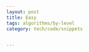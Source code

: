 ```yaml
---
layout: post
title: Easy
tags: algorithms/by-level
category: tech/code/snippets
 

---
```



<script src="https://gist.github.com/selimslab/a476c0f7997f9b2463de4d2f2ddfa5f2.js"></script>
